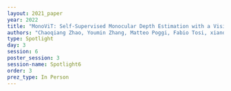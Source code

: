 ```yaml
---
layout: 2021_paper
year: 2022
title: "MonoViT: Self-Supervised Monocular Depth Estimation with a Vision Transformer"
authors: "Chaoqiang Zhao, Youmin Zhang, Matteo Poggi, Fabio Tosi, xianda guo, Zheng Zhu, Guan Huang, Yang Tang and Stefano Mattoccia"
type: Spotlight
day: 3
session: 6
poster_session: 3
session-name: Spotlight6
order: 3
prez_type: In Person
---
```

